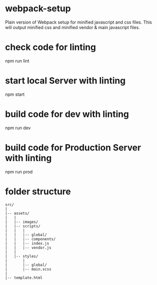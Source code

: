 # webpack-setup
Plain version of Webpack setup for minified javascript and css files.
This will output minified css and minified vendor & main javascript files.

# check code for linting
npm run lint

# start local Server with linting
npm start

# build code for dev with linting
npm run dev

# build code for Production Server with linting
npm run prod

# folder structure
```
src/
|
|-- assets/
|	|
|	|-- images/
|	|-- scripts/
|	|	|
|	|	|-- global/
|	|	|-- components/
|	|	|-- index.js
|	|	|-- vendor.js
|	|
|	|-- styles/
|		|
|		|-- global/
|		|-- main.scss
|
|-- template.html
```